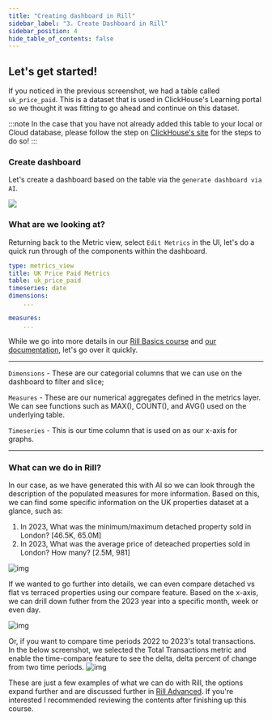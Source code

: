 ```yaml
---
title: "Creating dashboard in Rill"
sidebar_label: "3. Create Dashboard in Rill"
sidebar_position: 4
hide_table_of_contents: false
---
```


## Let's get started!

If you noticed in the previous screenshot, we had a table called `uk_price_paid`. This is a dataset that is used in ClickHouse's Learning portal so we thought it was fitting to go ahead and continue on this dataset.

:::note
In the case that you have not already added this table to your local or Cloud database, please follow the step on [ClickHouse's site](https://clickhouse.com/docs/en/getting-started/example-datasets/uk-price-paid) for the steps to do so!
:::

### Create dashboard
Let's create a dashboard based on the table via the `generate dashboard via AI`.

<img src = '/img/tutorials/ch/ai-generate.gif' class='rounded-gif' />
<br />

### What are we looking at?

Returning back to the Metric view, select `Edit Metrics` in the UI, let's do a quick run through of the components within the dashboard.

```yaml
type: metrics_view
title: UK Price Paid Metrics
table: uk_price_paid
timeseries: date
dimensions:
    ...

measures:
    ...
```

While we go into more details in our [Rill Basics course](/tutorials/rill_learn_100/dashboard/103_1) and [our documentation](https://docs.rilldata.com/build/dashboards/), let's go over it quickly.

---

`Dimensions` - These are our categorial columns that we can use on the dashboard to filter and slice;

`Measures` - These are our numerical aggregates defined in the metrics layer. We can see functions such as MAX(), COUNT(), and AVG() used on the underlying table.

`Timeseries` - This is our time column that is used on as our x-axis for graphs.

---

### What can we do in Rill?
In our case, as we have generated this with AI so we can look through the description of the populated measures for more information. Based on this, we can find some specific information on the UK properties dataset at a glance, such as:

1. In 2023, What was the minimum/maximum detached property sold in London? [46.5K, 65.0M]
2. In 2023, What was the average price of deteached properties sold in London? How many? [2.5M, 981]

![img](/img/tutorials/ch/2023-london.png)

If we wanted to go further into details, we can even compare detached vs flat vs terraced properties using our compare feature. Based on the x-axis, we can drill down futher from the 2023 year into a specific month, week or even day.

![img](/img/tutorials/ch/2023-london-compare.png)

Or, if you want to compare time periods 2022 to 2023's total transactions. In the below screenshot, we selected the Total Transactions metric and enable the time-compare feature to see the delta, delta percent of change from two time periods.
![img](/img/tutorials/ch/time-compare.png)

These are just a few examples of what we can do with Rill, the options expand further and are discussed further in [Rill Advanced](https://docs.rilldata.com/tutorials/rill_learn_200/201_0). If you're interested I recommended reviewing the contents after finishing up this course.